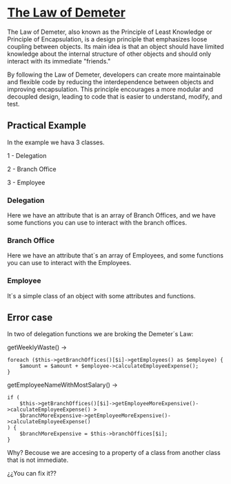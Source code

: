 # [The Law of Demeter](https://betterprogramming.pub/demeters-law-don-t-talk-to-strangers-87bb4af11694)

The Law of Demeter, also known as the Principle of Least Knowledge or Principle of Encapsulation, is a design principle
that emphasizes loose coupling between objects. Its main idea is that an object should have limited knowledge about the
internal structure of other objects and should only interact with its immediate "friends."

By following the Law of Demeter, developers can create more maintainable and flexible code by reducing the
interdependence between objects and improving encapsulation. This principle encourages a more modular and decoupled
design, leading to code that is easier to understand, modify, and test.

## Practical Example

In the example we hava 3 classes.

1 - Delegation

2 - Branch Office

3 - Employee

### Delegation

Here we have an attribute that is an array of Branch Offices, and we have some functions you can use to interact with
the branch offices.

### Branch Office

Here we have an attribute that´s an array of Employees, and some functions you can use to interact with the Employees.

### Employee

It´s a simple class of an object with some attributes and functions.

## Error case

In two of delegation functions we are broking the Demeter´s Law:

getWeeklyWaste() ->

```
foreach ($this->getBranchOffices()[$i]->getEmployees() as $employee) {
    $amount = $amount + $employee->calculateEmployeeExpense();
}
```

getEmployeeNameWithMostSalary() ->
```
if (
    $this->getBranchOffices()[$i]->getEmployeeMoreExpensive()->calculateEmployeeExpense() >
    $branchMoreExpensive->getEmployeeMoreExpensive()->calculateEmployeeExpense()
) {
    $branchMoreExpensive = $this->branchOffices[$i];
}
```

Why? Becouse we are accesing to a property of a class from another class that is not immediate.

¿¿You can fix it??